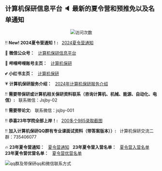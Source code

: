 ## 计算机保研信息平台 :speaker: 最新的夏令营和预推免以及名单通知

<p align="center"> 
  <img src="https://profile-counter.glitch.me/jsjby/count.svg" alt ="访问次数" title ="访问次数"/>
</p>

:bangbang: **New! 2024夏令营通知！:** &nbsp; [2024夏令营通知](https://github.com/jsjby/jsjby_2024) <br />


:heartbeat: **微信公众号：**  &nbsp; [计算机保研信息平台](https://mp.weixin.qq.com/s/EEEoK8YZXddrS9m9SOTwDQ)

:revolving_hearts: **哔哩哔哩账号主页：**  &nbsp; [计算机保研](https://space.bilibili.com/258646084?)

:two_hearts: **小红书主页：**  &nbsp; [计算机保研](https://www.xiaohongshu.com/user/profile/558ce88b874dfa0e75b5d7e5)

:heartpulse: **计算机保研服务介绍：**  &nbsp; <a href="https://github.com/jsjby/jsjby_2024/blob/main/计算机保研介绍最新版.pdf" target="_blank">2024年计算机保研服务介绍</a>

:bangbang: **需要带保研或计算机相关保研资料联系（咨询计算机、机械、能源、自动化、电信）:** &nbsp; 联系微信：Jsjby-02 <br />

:bangbang: **需要带论文:** &nbsp; 联系微信：jsjby-001 <br />

:bangbang: **恭喜23年学院全部上岸！:** &nbsp; [200多个985录取截图](https://mp.weixin.qq.com/s/jeCpdNB8pRGNWEeiWPE6Tw) <br />

:bangbang: **加入计算机保研QQ群有专业课面试资料（带答案版本））:** &nbsp; 计算机保研交流二群：735406077    <br />


:fire: **23年夏令营通知：**  &nbsp; [夏令营通知](https://github.com/jsjby/jsjby_2023/tree/main) &nbsp;  **23年夏令营入营名单：**  &nbsp; [夏令营入营名单](https://github.com/jsjby/jsjby23_ruying) &nbsp; **23年夏令营优营名单：**  &nbsp; [夏令营优营名单](https://github.com/jsjby/youying)

![qq群及带保研qq和微信联系方式](https://github.com/jsjby/jsjby/blob/main/logo.jpg)



